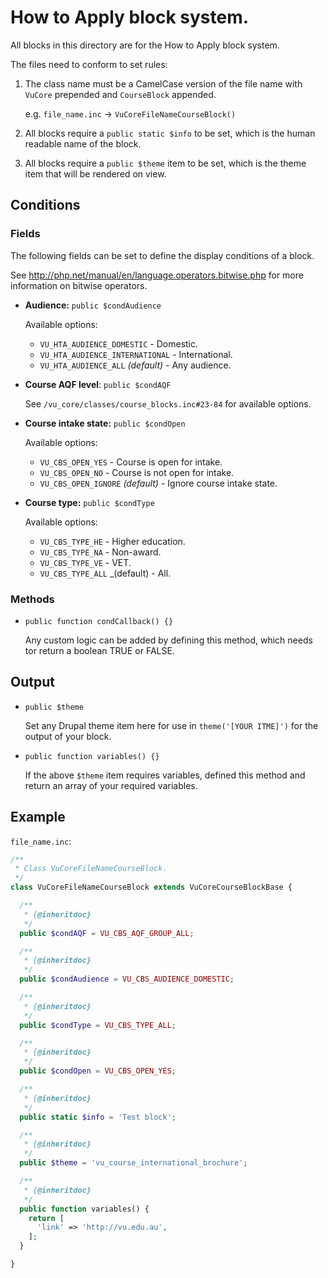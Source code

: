 # How to Apply block system.

All blocks in this directory are for the How to Apply block system.

The files need to conform to set rules:

1. The class name must be a CamelCase version of the
   file name with `VuCore` prepended and `CourseBlock` appended.
   
   e.g. `file_name.inc` -> `VuCoreFileNameCourseBlock()`

2. All blocks require a `public static $info` to be set,
   which is the human readable name of the block.

3. All blocks require a `public $theme` item to be set,
   which is the theme item that will be rendered on view.



## Conditions

### Fields

The following fields can be set to define the display conditions of a block.

See http://php.net/manual/en/language.operators.bitwise.php for more information
on bitwise operators.

- **Audience:** `public $condAudience`  
   
  Available options:
  - `VU_HTA_AUDIENCE_DOMESTIC` - Domestic.
  - `VU_HTA_AUDIENCE_INTERNATIONAL` - International.
  - `VU_HTA_AUDIENCE_ALL` _(default)_ - Any audience.


- **Course AQF level**: `public $condAQF`
   
  See `/vu_core/classes/course_blocks.inc#23-84` for available options.


- **Course intake state:** `public $condOpen`
   
  Available options:
  - `VU_CBS_OPEN_YES` - Course is open for intake.
  - `VU_CBS_OPEN_NO` - Course is not open for intake.
  - `VU_CBS_OPEN_IGNORE` _(default)_ - Ignore course intake state.


- **Course type:** `public $condType`

  Available options:
  - `VU_CBS_TYPE_HE` - Higher education.
  - `VU_CBS_TYPE_NA` - Non-award.
  - `VU_CBS_TYPE_VE` - VET.
  - `VU_CBS_TYPE_ALL` _(default) - All.


### Methods

- `public function condCallback() {}`

  Any custom logic can be added by defining this method, which needs tor return
  a boolean TRUE or FALSE.



## Output

- `public $theme`

  Set any Drupal theme item here for use in `theme('[YOUR ITME]')` for the
  output of your block.


- `public function variables() {}`

  If the above `$theme` item requires variables, defined this method and return
  an array of your required variables.



## Example

`file_name.inc`:
```php
/**
 * Class VuCoreFileNameCourseBlock.
 */
class VuCoreFileNameCourseBlock extends VuCoreCourseBlockBase {

  /**
   * {@inheritdoc}
   */
  public $condAQF = VU_CBS_AQF_GROUP_ALL;

  /**
   * {@inheritdoc}
   */
  public $condAudience = VU_CBS_AUDIENCE_DOMESTIC;

  /**
   * {@inheritdoc}
   */
  public $condType = VU_CBS_TYPE_ALL;

  /**
   * {@inheritdoc}
   */
  public $condOpen = VU_CBS_OPEN_YES;

  /**
   * {@inheritdoc}
   */
  public static $info = 'Test block';

  /**
   * {@inheritdoc}
   */
  public $theme = 'vu_course_international_brochure';

  /**
   * {@inheritdoc}
   */
  public function variables() {
    return [
      'link' => 'http://vu.edu.au',
    ];
  }

}
```
